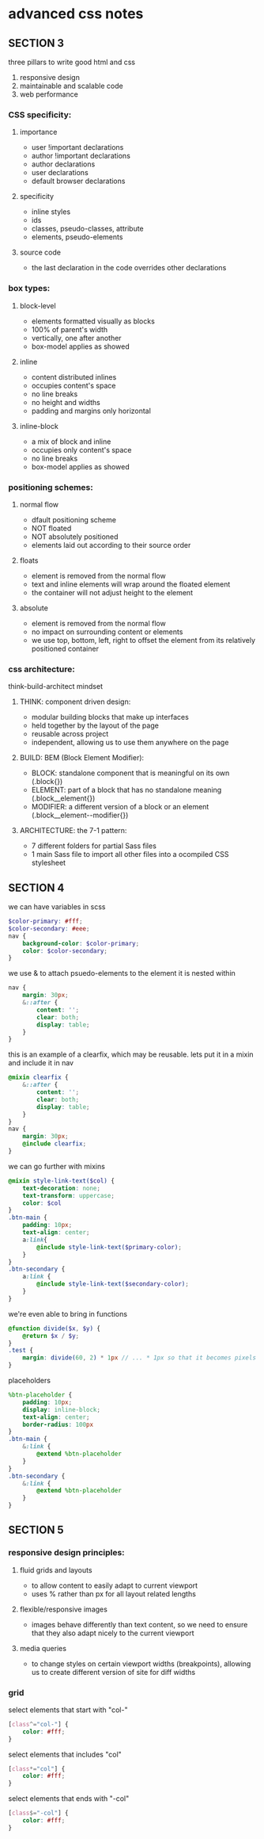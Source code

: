 # advanced css notes

## SECTION 3

three pillars to write good html and css
1. responsive design
2. maintainable and scalable code
3. web performance

### CSS specificity:
1. importance
    - user !important declarations
    - author !important declarations
    - author declarations
    - user declarations
    - default browser declarations

2. specificity
    - inline styles
    - ids
    - classes, pseudo-classes, attribute
    - elements, pseudo-elements

3. source code 
    - the last declaration in the code overrides other declarations

### box types:
1. block-level
    - elements formatted visually as blocks
    - 100% of parent's width
    - vertically, one after another
    - box-model applies as showed

2. inline
    - content distributed inlines
    - occupies content's space
    - no line breaks
    - no height and widths
    - padding and margins only horizontal

3. inline-block
    - a mix of block and inline
    - occupies only content's space
    - no line breaks
    - box-model applies as showed

### positioning schemes:
1. normal flow
    - dfault positioning scheme
    - NOT floated
    - NOT absolutely positioned
    - elements laid out according to their source order

2. floats
    - element is removed from the normal flow
    - text and inline elements will wrap around the floated element
    - the container will not adjust height to the element

3. absolute
    - element is removed from the normal flow
    - no impact on surrounding content or elements
    - we use top, bottom, left, right to offset the element from its relatively positioned container

### css architecture:
think-build-architect mindset

1. THINK:  component driven design:
    - modular building blocks that make up interfaces
    - held together by the layout of the page
    - reusable across project
    - independent, allowing us to use them anywhere on the page
    
2. BUILD:  BEM (Block Element Modifier):
    - BLOCK: standalone component that is meaningful on its own (.block{})    
    - ELEMENT: part of a block that has no standalone meaning (.block__element{})
    - MODIFIER: a different version of a block or an element (.block__element--modifier{})

3. ARCHITECTURE:   the 7-1 pattern:
    - 7 different folders for partial Sass files
    - 1 main Sass file to import all other files into a ocompiled CSS stylesheet


## SECTION 4
we can have variables in scss
```scss 
$color-primary: #fff;
$color-secondary: #eee;
nav {
    background-color: $color-primary;
    color: $color-secondary;
}
```
we use & to attach psuedo-elements to the element it is nested within
```scss
nav {
    margin: 30px; 
    &::after {
        content: '';
        clear: both;
        display: table;
    }
}
```

this is an example of a clearfix, which may be reusable. lets put it in a mixin and include it in nav
```scss
@mixin clearfix {
    &::after {
        content: '';
        clear: both;
        display: table;
    }
}
nav {
    margin: 30px;
    @include clearfix;
}
```

we can go further with mixins
```scss
@mixin style-link-text($col) {
    text-decoration: none;
    text-transform: uppercase;
    color: $col
}
.btn-main {
    padding: 10px;
    text-align: center;
    a:link{
        @include style-link-text($primary-color);
    }
}
.btn-secondary {
    a:link {
        @include style-link-text($secondary-color);
    }
}
```

we're even able to bring in functions
```scss
@function divide($x, $y) {
    @return $x / $y;
}
.test {
    margin: divide(60, 2) * 1px // ... * 1px so that it becomes pixels
}
```

placeholders
```scss
%btn-placeholder {
    padding: 10px;
    display: inline-block;
    text-align: center;
    border-radius: 100px
}
.btn-main {
    &:link {
        @extend %btn-placeholder
    }
}
.btn-secondary {
    &:link {
        @extend %btn-placeholder
    }
}
```

## SECTION 5 
 
### responsive design principles:
1. fluid grids and layouts
    - to allow content to easily adapt to current viewport
    - uses % rather than px for all layout related lengths

2. flexible/responsive images
    - images behave differently than text content, so we need to ensure that they also adapt nicely to the current viewport

3. media queries
    - to change styles on certain viewport widths (breakpoints), allowing us to create different version of site for diff widths

### grid 
select elements that start with "col-"
```scss
[class^="col-"] {
    color: #fff;
}
```
select elements that includes "col"
```scss
[class*="col"] {
    color: #fff;
}
```
select elements that ends with "-col"
```scss
[class$="-col"] {
    color: #fff;
}
```